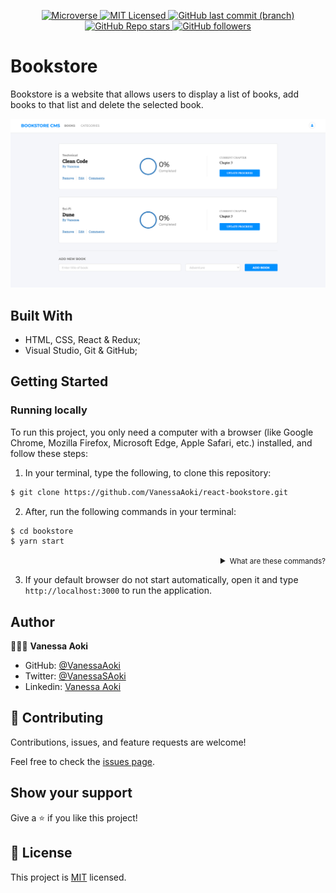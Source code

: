 <p align="center">
  <a href="https://www.microverse.org/">
    <img alt="Microverse" src="https://img.shields.io/badge/-Microverse-blueviolet?style=flat-square">
  </a>
  <a href="https://github.com/VanessaAoki/react-bookstore/blob/main/LICENSE">
    <img alt="MIT Licensed" src="https://img.shields.io/github/license/VanessaAoki/react-bookstore?style=flat-square">
  </a>
  <a href="https://github.com/VanessaAoki/react-bookstore">
    <img alt="GitHub last commit (branch)" src="https://img.shields.io/github/last-commit/VanessaAoki/react-bookstore/main?color=blue&style=flat-square">
  </a>
  <a href="https://github.com/VanessaAoki/react-bookstore">
    <img alt="GitHub Repo stars" src="https://img.shields.io/github/stars/VanessaAoki/react-bookstore?color=pink&label=%E2%98%85%20stars%20&style=flat-square">
  </a>
  <a href="https://github.com/VanessaAoki">
    <img alt="GitHub followers" src="https://img.shields.io/github/followers/VanessaAoki?color=yellow&logo=github&style=flat-square">
  </a>
</p>

# Bookstore
Bookstore is a website that allows users to display a list of books, add books to that list and delete the selected book.

<p align="center">
  <img src="./docs/Screenshot.png" alt="screenshot" width="800">
</p>

## Built With

- HTML, CSS, React & Redux;
- Visual Studio, Git & GitHub;

## Getting Started

### Running locally
To run this project, you only need a computer with a browser (like Google Chrome, Mozilla Firefox, Microsoft Edge, Apple Safari, etc.) installed, and follow these steps:

1. In your terminal, type the following, to clone this repository:

```sh
$ git clone https://github.com/VanessaAoki/react-bookstore.git
```

2. After, run the following commands in your terminal:

```sh
$ cd bookstore
$ yarn start
```
<details align="right">
<summary><small>What are these commands?</summary>
- the `$ cd` command is used to move to different folders. <br>
- while `$ yarn start` runs the app in the development mode.</small>
</details>

3. If your default browser do not start automatically, open it and type `http://localhost:3000` to run the application.

## Author

👩🏼‍💻 **Vanessa Aoki**

- GitHub: [@VanessaAoki](https://github.com/VanessaAoki)
- Twitter: [@VanessaSAoki](https://twitter.com/VanessaSAoki)
- Linkedin: [Vanessa Aoki](https://www.linkedin.com/in/vanessasaoki/)

## 🤝 Contributing

Contributions, issues, and feature requests are welcome!

Feel free to check the [issues page](https://github.com/VanessaAoki/react-bookstore/issues).

## Show your support

Give a ⭐️ if you like this project!

## 📝 License

This project is [MIT](./LICENSE) licensed.
